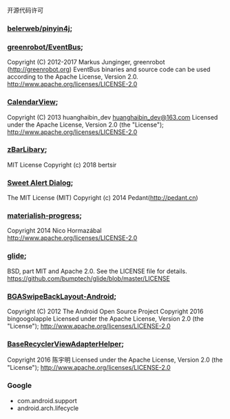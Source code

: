 开源代码许可

### [belerweb/pinyin4j](https://github.com/belerweb/pinyin4j);


### [greenrobot/EventBus](https://github.com/greenrobot/EventBus);
Copyright (C) 2012-2017 Markus Junginger, greenrobot (http://greenrobot.org)
EventBus binaries and source code can be used according to the Apache License, Version 2.0.
http://www.apache.org/licenses/LICENSE-2.0


### [CalendarView](https://github.com/huanghaibin-dev/CalendarView);
Copyright (C) 2013 huanghaibin_dev huanghaibin_dev@163.com
Licensed under the Apache License, Version 2.0 (the "License");
http://www.apache.org/licenses/LICENSE-2.0

### [zBarLibary](https://github.com/bertsir/zBarLibary);
MIT License
Copyright (c) 2018 bertsir

### [Sweet Alert Dialog](https://github.com/pedant/sweet-alert-dialog);
The MIT License (MIT)
Copyright (c) 2014 Pedant(http://pedant.cn)

### [materialish-progress](https://github.com/pnikosis/materialish-progress);
Copyright 2014 Nico Hormazábal
http://www.apache.org/licenses/LICENSE-2.0

### [glide](https://github.com/bumptech/glide);
BSD, part MIT and Apache 2.0. See the LICENSE file for details.
https://github.com/bumptech/glide/blob/master/LICENSE

### [BGASwipeBackLayout-Android](https://github.com/bingoogolapple/BGASwipeBackLayout-Android);
Copyright (C) 2012 The Android Open Source Project
Copyright 2016 bingoogolapple
Licensed under the Apache License, Version 2.0 (the "License");
http://www.apache.org/licenses/LICENSE-2.0

 ### [BaseRecyclerViewAdapterHelper](https://github.com/CymChad/BaseRecyclerViewAdapterHelper);
 Copyright 2016 陈宇明
 Licensed under the Apache License, Version 2.0 (the "License");
 http://www.apache.org/licenses/LICENSE-2.0

### Google
 - com.android.support
 - android.arch.lifecycle
